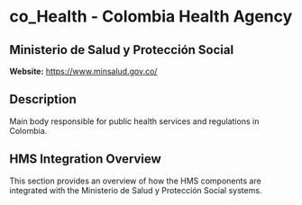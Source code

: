 # co_Health - Colombia Health Agency

## Ministerio de Salud y Protección Social

**Website:** https://www.minsalud.gov.co/

## Description

Main body responsible for public health services and regulations in Colombia.

## HMS Integration Overview

This section provides an overview of how the HMS components are integrated with the Ministerio de Salud y Protección Social systems.
